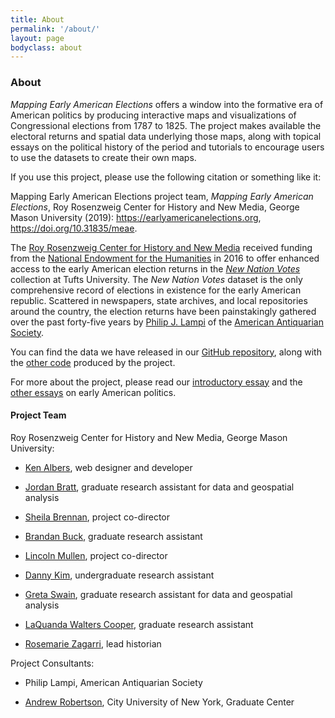 ```yaml
---
title: About
permalink: '/about/'
layout: page
bodyclass: about
---
```


### About

*Mapping Early American Elections* offers a window into the formative era of American politics by producing interactive maps and visualizations of Congressional elections from 1787 to 1825. The project makes available the electoral returns and spatial data underlying those maps, along with topical essays on the political history of the period and tutorials to encourage users to use the datasets to create their own maps.

If you use this project, please use the following citation or something like it:

Mapping Early American Elections project team, *Mapping Early American Elections*, Roy Rosenzweig Center for History and New Media, George Mason University (2019): <https://earlyamericanelections.org>, <https://doi.org/10.31835/meae>.

The [Roy Rosenzweig Center for History and New Media](https://rrchnm.org/) received funding from the [National Endowment for the Humanities](http://www.neh.gov/) in 2016 to offer enhanced access to the early American election returns in the *[New Nation Votes](http://elections.lib.tufts.edu/)* collection at Tufts University. The *New Nation Votes* dataset is the only comprehensive record of elections in existence for the early American republic. Scattered in newspapers, state archives, and local repositories around the country, the election returns have been painstakingly gathered over the past forty-five years by [Philip J. Lampi](http://www.neh.gov/humanities/2008/januaryfebruary/feature/the-orphan-scholar) of the [American Antiquarian Society](http://www.americanantiquarian.org/).

You can find the data we have released in our [GitHub repository](https://github.com/mapping-elections/elections-data), along with the [other code](https://github.com/mapping-elections/) produced by the project.

For more about the project, please read our [introductory essay]({{site.url}}/essays/01-mullen-introduction.html) and the [other essays]({{site.url}}/essays/) on early American politics.

#### Project Team

Roy Rosenzweig Center for History and New Media, George Mason University:

* [Ken Albers](https://rrchnm.org/author/ken-albers/), web designer and developer

* [Jordan Bratt](http://jfbratt.org), graduate research assistant for data and geospatial analysis

* [Sheila Brennan](http://rrchnm.org/author/sheila-brennan/), project co-director

* [Brandan Buck](http://brandanpbuck.com), graduate research assistant

* [Lincoln Mullen](http://lincolnmullen.com), project co-director

* [Danny Kim](https://github.com/DanielKim1), undergraduate research assistant

* [Greta Swain](http://gretakswain.org), graduate research assistant for data and geospatial analysis

* [LaQuanda Walters Cooper](http://lwalterscooper.org), graduate research assistant

* [Rosemarie Zagarri](http://historyarthistory.gmu.edu/people/rzagarri), lead historian

Project Consultants:

* Philip Lampi, American Antiquarian Society

* [Andrew Robertson](https://www.gc.cuny.edu/Page-Elements/Academics-Research-Centers-Initiatives/Doctoral-Programs/History/Faculty-Bios/Andrew-W-Robertson), City University of New York, Graduate Center
